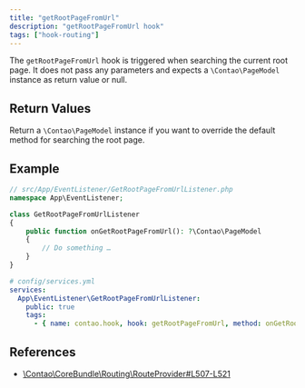 ```yaml
---
title: "getRootPageFromUrl"
description: "getRootPageFromUrl hook"
tags: ["hook-routing"]
---
```


The `getRootPageFromUrl` hook is triggered when searching the current root page.
It does not pass any parameters and expects a `\Contao\PageModel` instance as return
value or null.


## Return Values

Return a `\Contao\PageModel` instance if you want to override the default method
for searching the root page.


## Example

```php
// src/App/EventListener/GetRootPageFromUrlListener.php
namespace App\EventListener;

class GetRootPageFromUrlListener
{
    public function onGetRootPageFromUrl(): ?\Contao\PageModel
    {
        // Do something …
    }
}
```

```yml
# config/services.yml
services:
  App\EventListener\GetRootPageFromUrlListener:
    public: true
    tags:
      - { name: contao.hook, hook: getRootPageFromUrl, method: onGetRootPageFromUrl }
```


## References

* [\Contao\CoreBundle\Routing\RouteProvider#L507-L521](https://github.com/contao/contao/blob/4.7.6/core-bundle/src/Routing/RouteProvider.php#L507-L521)
